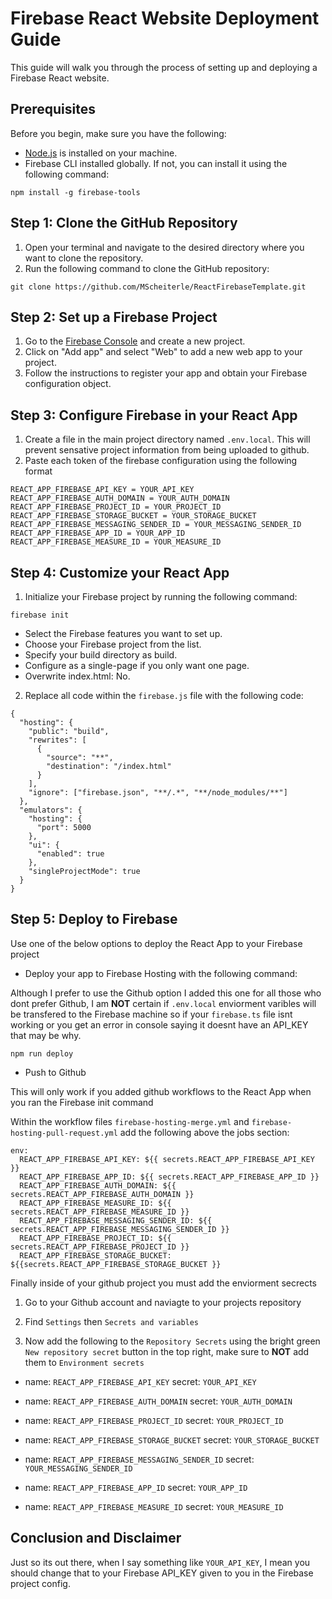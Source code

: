 # Firebase React Website Deployment Guide

This guide will walk you through the process of setting up and deploying a Firebase React website.

## Prerequisites

Before you begin, make sure you have the following:

- [Node.js](https://nodejs.org/en) is installed on your machine.
- Firebase CLI installed globally. If not, you can install it using the following command:

```npm install -g firebase-tools```

## Step 1: Clone the GitHub Repository

1. Open your terminal and navigate to the desired directory where you want to clone the repository.
2. Run the following command to clone the GitHub repository:

```git clone https://github.com/MScheiterle/ReactFirebaseTemplate.git```

## Step 2: Set up a Firebase Project

1. Go to the [Firebase Console](https://console.firebase.google.com/) and create a new project.
2. Click on "Add app" and select "Web" to add a new web app to your project.
3. Follow the instructions to register your app and obtain your Firebase configuration object.

## Step 3: Configure Firebase in your React App

1. Create a file in the main project directory named ```.env.local```. This will prevent sensative project information from being uploaded to github.
2. Paste each token of the firebase configuration using the following format

```
REACT_APP_FIREBASE_API_KEY = YOUR_API_KEY
REACT_APP_FIREBASE_AUTH_DOMAIN = YOUR_AUTH_DOMAIN
REACT_APP_FIREBASE_PROJECT_ID = YOUR_PROJECT_ID
REACT_APP_FIREBASE_STORAGE_BUCKET = YOUR_STORAGE_BUCKET
REACT_APP_FIREBASE_MESSAGING_SENDER_ID = YOUR_MESSAGING_SENDER_ID
REACT_APP_FIREBASE_APP_ID = YOUR_APP_ID
REACT_APP_FIREBASE_MEASURE_ID = YOUR_MEASURE_ID
```

## Step 4: Customize your React App

1. Initialize your Firebase project by running the following command:

```firebase init```

- Select the Firebase features you want to set up.
- Choose your Firebase project from the list.
- Specify your build directory as build.
- Configure as a single-page if you only want one page.
- Overwrite index.html: No.

2. Replace all code within the `firebase.js` file with the following code:

```
{
  "hosting": {
    "public": "build",
    "rewrites": [
      {
        "source": "**",
        "destination": "/index.html"
      }
    ],
    "ignore": ["firebase.json", "**/.*", "**/node_modules/**"]
  },
  "emulators": {
    "hosting": {
      "port": 5000
    },
    "ui": {
      "enabled": true
    },
    "singleProjectMode": true
  }
}
```

## Step 5: Deploy to Firebase

Use one of the below options to deploy the React App to your Firebase project

- Deploy your app to Firebase Hosting with the following command:

Although I prefer to use the Github option I added this one for all those who dont prefer Github, I am **NOT** certain if `.env.local` enviorment varibles will be transfered to the Firebase machine so if your `firebase.ts` file isnt working or you get an error in console saying it doesnt have an API_KEY that may be why.

```npm run deploy```

- Push to Github

This will only work if you added github workflows to the React App when you ran the Firebase init command

Within the workflow files `firebase-hosting-merge.yml` and `firebase-hosting-pull-request.yml` add the following above the jobs section:

```
env:
  REACT_APP_FIREBASE_API_KEY: ${{ secrets.REACT_APP_FIREBASE_API_KEY }}
  REACT_APP_FIREBASE_APP_ID: ${{ secrets.REACT_APP_FIREBASE_APP_ID }}
  REACT_APP_FIREBASE_AUTH_DOMAIN: ${{ secrets.REACT_APP_FIREBASE_AUTH_DOMAIN }}
  REACT_APP_FIREBASE_MEASURE_ID: ${{ secrets.REACT_APP_FIREBASE_MEASURE_ID }}
  REACT_APP_FIREBASE_MESSAGING_SENDER_ID: ${{ secrets.REACT_APP_FIREBASE_MESSAGING_SENDER_ID }}
  REACT_APP_FIREBASE_PROJECT_ID: ${{ secrets.REACT_APP_FIREBASE_PROJECT_ID }}
  REACT_APP_FIREBASE_STORAGE_BUCKET: ${{secrets.REACT_APP_FIREBASE_STORAGE_BUCKET }}
```

Finally inside of your github project you must add the enviorment secrects

1. Go to your Github account and naviagte to your projects repository

2. Find `Settings` then `Secrets and variables`

3. Now add the following to the `Repository Secrets` using the bright green `New repository secret` button in the top right, make sure to **NOT** add them to `Environment secrets`

- name: ```REACT_APP_FIREBASE_API_KEY``` secret: `YOUR_API_KEY`

- name: ```REACT_APP_FIREBASE_AUTH_DOMAIN``` secret: `YOUR_AUTH_DOMAIN`

- name: ```REACT_APP_FIREBASE_PROJECT_ID``` secret: `YOUR_PROJECT_ID`

- name: ```REACT_APP_FIREBASE_STORAGE_BUCKET``` secret: `YOUR_STORAGE_BUCKET`

- name: ```REACT_APP_FIREBASE_MESSAGING_SENDER_ID``` secret:  `YOUR_MESSAGING_SENDER_ID`

- name: ```REACT_APP_FIREBASE_APP_ID``` secret: `YOUR_APP_ID`

- name: ```REACT_APP_FIREBASE_MEASURE_ID``` secret: `YOUR_MEASURE_ID`

## Conclusion and Disclaimer

Just so its out there, when I say something like `YOUR_API_KEY`, I mean you should change that to your Firebase API_KEY given to you in the Firebase project config.
